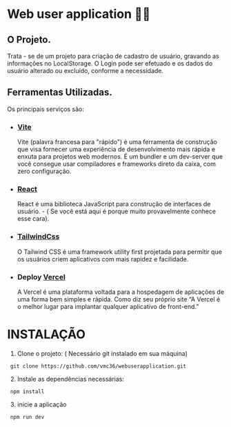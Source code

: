 # Web user application 🧑‍💻

## O Projeto.

Trata - se de um projeto para criação de cadastro de usuário, gravando as informações no LocalStorage. O Login pode ser efetuado e os dados do usuário alterado ou excluído, conforme a necessidade.

## Ferramentas Utilizadas.

Os principais serviços são:

- ### [Vite](https://vitejs.dev/)

  Vite (palavra francesa para "rápido") é uma ferramenta de construção que visa fornecer uma experiência de desenvolvimento mais rápida e enxuta para projetos web modernos. É um bundler e um dev-server que você consegue usar compiladores e frameworks direto da caixa, com zero configuração.

- ### [React](https://pt-br.reactjs.org/)

  React é uma biblioteca JavaScript para construção de interfaces de usuário. - ( Se você está aqui é porque muito provavelmente conhece esse cara).

- ### [TailwindCss](https://tailwindcss.com/)

  O Tailwind CSS é uma framework utility first projetada para permitir que os usuários criem aplicativos com mais rapidez e facilidade.

- ### Deploy [Vercel](https://vercel.com/)
  A Vercel é uma plataforma voltada para a hospedagem de aplicações de uma forma bem simples e rápida. Como diz seu próprio site “A Vercel é o melhor lugar para implantar qualquer aplicativo de front-end.”

# INSTALAÇÃO

1. Clone o projeto: ( Necessário git instalado em sua máquina)

```
 git clone https://github.com/vmc36/webuserapplication.git
```

2. Instale as dependências necessárias:

```
 npm install
```

3. inicie a aplicação

```
 npm run dev
```
